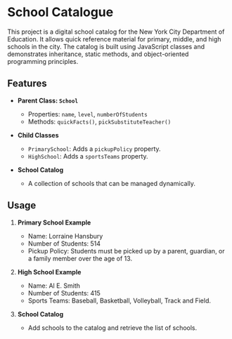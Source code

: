 # School Catalogue

This project is a digital school catalog for the New York City Department of Education. It allows quick reference material for primary, middle, and high schools in the city. The catalog is built using JavaScript classes and demonstrates inheritance, static methods, and object-oriented programming principles.

## Features

- **Parent Class: `School`**
  - Properties: `name`, `level`, `numberOfStudents`
  - Methods: `quickFacts()`, `pickSubstituteTeacher()`

- **Child Classes**
  - `PrimarySchool`: Adds a `pickupPolicy` property.
  - `HighSchool`: Adds a `sportsTeams` property.

- **School Catalog**
  - A collection of schools that can be managed dynamically.

## Usage

1. **Primary School Example**
   - Name: Lorraine Hansbury
   - Number of Students: 514
   - Pickup Policy: Students must be picked up by a parent, guardian, or a family member over the age of 13.

2. **High School Example**
   - Name: Al E. Smith
   - Number of Students: 415
   - Sports Teams: Baseball, Basketball, Volleyball, Track and Field.

3. **School Catalog**
   - Add schools to the catalog and retrieve the list of schools.



